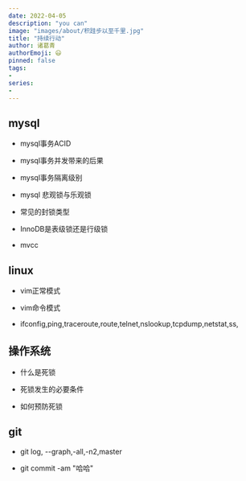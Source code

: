 ```yaml
---
date: 2022-04-05
description: "you can"
image: "images/about/积跬步以至千里.jpg"
title: "持续行动"
author: 诸葛青
authorEmoji: 😃
pinned: false
tags:
- 
series:
-
---
```



## mysql

* mysql事务ACID


* mysql事务并发带来的后果


* mysql事务隔离级别


* mysql 悲观锁与乐观锁


* 常见的封锁类型


* InnoDB是表级锁还是行级锁


* mvcc



## linux

* vim正常模式


* vim命令模式


* ifconfig,ping,traceroute,route,telnet,nslookup,tcpdump,netstat,ss,



## 操作系统

* 什么是死锁


* 死锁发生的必要条件


* 如何预防死锁



## git

* git log, --graph,-all,-n2,master


* git commit -am "哈哈"


